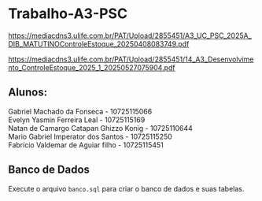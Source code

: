 # Trabalho-A3-PSC
https://mediacdns3.ulife.com.br/PAT/Upload/2855451/A3_UC_PSC_2025A_DIB_MATUTINOControleEstoque_20250408083749.pdf

https://mediacdns3.ulife.com.br/PAT/Upload/2855451/14_A3_Desenvolvimento_ControleEstoque_2025_1_20250527075904.pdf

## Alunos: 
Gabriel Machado da Fonseca - 10725115066\
Evelyn Yasmin Ferreira Leal - 10725115169\
Natan de Camargo Catapan Ghizzo Konig - 10725110644\
Mario Gabriel Imperator dos Santos - 10725115250\
Fabrício Valdemar de Aguiar filho - 10725115451

## Banco de Dados
Execute o arquivo `banco.sql` para criar o banco de dados e suas tabelas.
